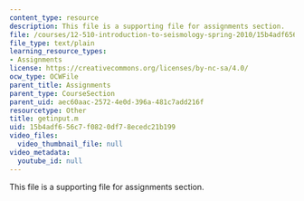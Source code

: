 ```yaml
---
content_type: resource
description: This file is a supporting file for assignments section.
file: /courses/12-510-introduction-to-seismology-spring-2010/15b4adf656c7f0820df78ecedc21b199_getinput.m
file_type: text/plain
learning_resource_types:
- Assignments
license: https://creativecommons.org/licenses/by-nc-sa/4.0/
ocw_type: OCWFile
parent_title: Assignments
parent_type: CourseSection
parent_uid: aec60aac-2572-4e0d-396a-481c7add216f
resourcetype: Other
title: getinput.m
uid: 15b4adf6-56c7-f082-0df7-8ecedc21b199
video_files:
  video_thumbnail_file: null
video_metadata:
  youtube_id: null
---
```

This file is a supporting file for assignments section.